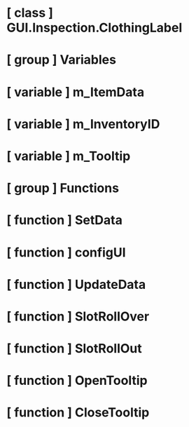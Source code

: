 # [ class ] GUI.Inspection.ClothingLabel

# [ group ] Variables

# [ variable ] m_ItemData

# [ variable ] m_InventoryID

# [ variable ] m_Tooltip

# [ group ] Functions

# [ function ] SetData

# [ function ] configUI

# [ function ] UpdateData

# [ function ] SlotRollOver

# [ function ] SlotRollOut

# [ function ] OpenTooltip

# [ function ] CloseTooltip


